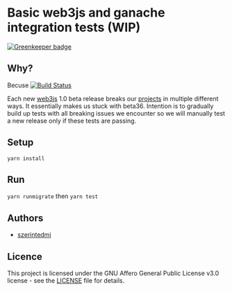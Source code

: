 # Basic web3js and ganache integration tests (WIP)

[![Greenkeeper badge](https://badges.greenkeeper.io/Augmint/web3js_integration_tests.svg)](https://greenkeeper.io/)

## Why?

Becuse
[![Build Status](https://travis-ci.com/Augmint/web3js_integration_tests.svg?branch=master)](https://travis-ci.com/Augmint/web3js_integration_tests)

Each new [web3js](https://github.com/ethereum/web3.js) 1.0 beta release breaks our [projects](https://github.com/Augmint) in multiple different ways. It essentially makes us stuck with beta36.
Intention is to gradually build up tests with all breaking issues we encounter so we will manually test a new release only if these tests are passing.

## Setup

`yarn install`

## Run

`yarn runmigrate` then `yarn test`

## Authors

- [szerintedmi](https://github.com/szerintedmi)

## Licence

This project is licensed under the GNU Affero General Public License v3.0 license - see the [LICENSE](LICENSE) file for details.
